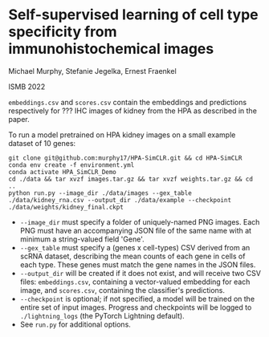 # Self-supervised learning of cell type specificity from immunohistochemical images
Michael Murphy, Stefanie Jegelka, Ernest Fraenkel

ISMB 2022

`embeddings.csv` and `scores.csv` contain the embeddings and predictions respectively for ??? IHC images of kidney from the HPA as described in the paper.

To run a model pretrained on HPA kidney images on a small example dataset of 10 genes:

```
git clone git@github.com:murphy17/HPA-SimCLR.git && cd HPA-SimCLR
conda env create -f environment.yml
conda activate HPA_SimCLR_Demo
cd ./data && tar xvzf images.tar.gz && tar xvzf weights.tar.gz && cd ..
python run.py --image_dir ./data/images --gex_table ./data/kidney_rna.csv --output_dir ./data/example --checkpoint ./data/weights/kidney_final.ckpt
```

- `--image_dir` must specify a folder of uniquely-named PNG images. Each PNG must have an accompanying JSON file of the same name with at minimum a string-valued field 'Gene'.
- `--gex_table` must specify a (genes x cell-types) CSV derived from an scRNA dataset, describing the mean counts of each gene in cells of each type. These genes must match the gene names in the JSON files.
- `--output_dir` will be created if it does not exist, and will receive two CSV files: `embeddings.csv`, containing a vector-valued embedding for each image, and `scores.csv`, containing the classifier's predictions.
- `--checkpoint` is optional; if not specified, a model will be trained on the entire set of input images. Progress and checkpoints will be logged to `./lightning_logs` (the PyTorch Lightning default).
- See `run.py` for additional options.
